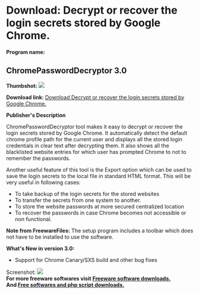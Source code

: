 # Download: Decrypt or recover the login secrets stored by Google Chrome.

**Program name:**

## ChromePasswordDecryptor 3.0

  
**Thumbshot:** ![](http://www.freewarefiles.com/screenshot/chromepassdecrypt_md.jpg)   
  
**Download link:** [Download Decrypt or recover the login secrets stored by Google Chrome.](http://freesoftwares.boysofts.com/ChromePasswordDecryptor_program_50550.html)  
  


**Publisher's Description**  
  


ChromePasswordDecryptor tool makes it easy to decrypt or recover the login secrets stored by Google Chrome. It automatically detect the default chrome profile path for the current user and displays all the stored login credentials in clear text after decrypting them. It also shows all the blacklisted website entries for which user has prompted Chrome to not to remember the passwords. 

Another useful feature of this tool is the Export option which can be used to save the login secrets to the local file in standard HTML format. This will be very useful in following cases:

  * To take backup of the login secrets for the stored websites 
  * To transfer the secrets from one system to another. 
  * To store the website passwords at more secured centralized location 
  * To recover the passwords in case Chrome becomes not accessible or non functional. 

**Note from FreewareFiles:** The setup program includes a toolbar which does not have to be installed to use the software.

**What's New in version 3.0:**

  * Support for Chrome Canary/SXS build and other bug fixes 

  
  
Screenshot: ![](http://www.freewarefiles.com/screenshot/chromepassdecrypt.jpg)   
**For more freeware softwares visit [Freeware software downloads.](http://freesoftwares.boysofts.com/)**   
**And [Free softwares and php script downloads.](http://www.boysofts.com/)**
